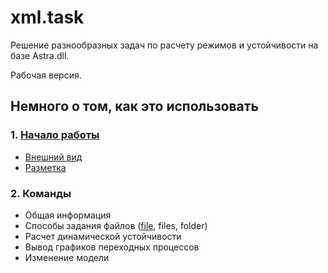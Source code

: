 # xml.task
Решение разнообразных задач по расчету режимов и устойчивости на базе Astra.dll.

Рабочая версия.

## Немного о том, как это использовать
### 1. [Начало работы](docs/getstarted.md)
   + [Внешний вид](getstarted.md#interface)
   + [Разметка](getstarted.md#markdown)
### 2. Команды
   + Общая информация
   + Способы задания файлов ([file](commands.md#file), files, folder)
   + Расчет динамической устойчивости
   + Вывод графиков переходных процессов
   + Изменение модели
